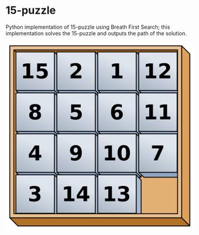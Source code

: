 # 15-puzzle

Python implementation of 15-puzzle using Breath First Search; this implementation solves the 15-puzzle and outputs the path of the solution.

![15-puzzle](/images/15puzzle.png)
